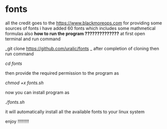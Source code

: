 # fonts
all the credit goes to the https://www.blackmoreops.com for providing some sources of fonts
i have added 60 fonts which includes some mathmetical formulas also
**how to run the program ??????????????**
at first open terminal and run command 

_git clone https://github.com/uralic/fonts
_
after completion of cloning then run command 

_cd fonts_

then provide the required permission to the program as

_chmod +x fonts.sh_

now you can  install program as 

_./fonts.sh_

it will automatically install all the available fonts to your linux system

enjoy !!!!!!!!!
